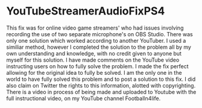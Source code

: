 # YouTubeStreamerAudioFixPS4
This fix was for online video game streamers' who had issues involving recording the use of two separate microphone's on OBS Studio.
There was only one solution which worked according to another YouTuber. I used a similiar method, however I completed the solution to
the problem all by my own understanding and knowledge, with no credit given to anyone but myself for this solution. I have made comments
on the YouTube video instructing users on how to fully solve the problem. I made the fix perfect allowing for the original idea to fully
be solved. I am the only one in the world to have fully solved this problem and to post a solution to this fix. I did also claim on Twitter
the rights to this information, alotted with copyrighting. 
There is a video in process of being made and uploaded to Youtube with the full instructional video, on my YouTube channel Footballn4life.

